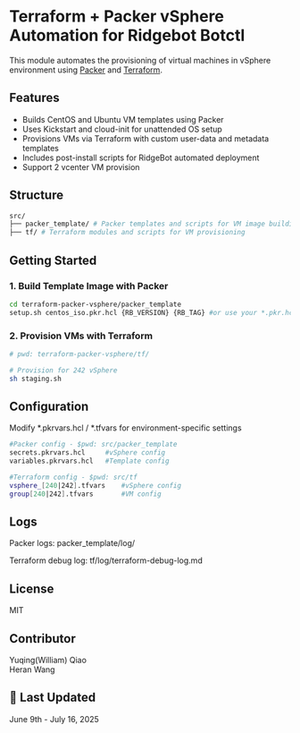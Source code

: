 # Terraform + Packer vSphere Automation for Ridgebot Botctl
This module automates the provisioning of virtual machines in vSphere environment using [Packer](https://www.packer.io/) and [Terraform](https://www.terraform.io/).

## Features

- Builds CentOS and Ubuntu VM templates using Packer
- Uses Kickstart and cloud-init for unattended OS setup
- Provisions VMs via Terraform with custom user-data and metadata templates
- Includes post-install scripts for RidgeBot automated deployment
- Support 2 vcenter VM provision

## Structure

```bash
src/
├── packer_template/ # Packer templates and scripts for VM image building
├── tf/ # Terraform modules and scripts for VM provisioning
```

## Getting Started

### 1. Build Template Image with Packer

```bash
cd terraform-packer-vsphere/packer_template  
setup.sh centos_iso.pkr.hcl {RB_VERSION} {RB_TAG} #or use your *.pkr.hcl
```

### 2. Provision VMs with Terraform
```bash
# pwd: terraform-packer-vsphere/tf/

# Provision for 242 vSphere
sh staging.sh
```

## Configuration
Modify *.pkrvars.hcl / *.tfvars for environment-specific settings
```bash
#Packer config - $pwd: src/packer_template 
secrets.pkrvars.hcl     #vSphere config
variables.pkrvars.hcl   #Template config
``` 

```bash
#Terraform config - $pwd: src/tf 
vsphere_[240|242].tfvars    #vSphere config
group[240|242].tfvars       #VM config
``` 

## Logs
Packer logs: packer_template/log/

Terraform debug log: tf/log/terraform-debug-log.md

## License
MIT

## Contributor
Yuqing(William) Qiao  
Heran Wang

<!-- Add more contributors as needed -->

## 📅 Last Updated

June 9th - July 16, 2025